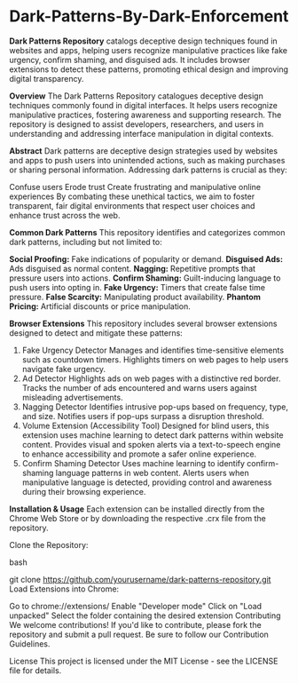# Dark-Patterns-By-Dark-Enforcement
**Dark Patterns Repository** catalogs deceptive design techniques found in websites and apps, helping users recognize manipulative practices like fake urgency, confirm shaming, and disguised ads. It includes browser extensions to detect these patterns, promoting ethical design and improving digital transparency.


**Overview**
The Dark Patterns Repository catalogues deceptive design techniques commonly found in digital interfaces. It helps users recognize manipulative practices, fostering awareness and supporting research. The repository is designed to assist developers, researchers, and users in understanding and addressing interface manipulation in digital contexts.

**Abstract**
Dark patterns are deceptive design strategies used by websites and apps to push users into unintended actions, such as making purchases or sharing personal information. Addressing dark patterns is crucial as they:

Confuse users
Erode trust
Create frustrating and manipulative online experiences
By combating these unethical tactics, we aim to foster transparent, fair digital environments that respect user choices and enhance trust across the web.

**Common Dark Patterns**
This repository identifies and categorizes common dark patterns, including but not limited to:

**Social Proofing:** Fake indications of popularity or demand.
**Disguised Ads:** Ads disguised as normal content.
**Nagging:** Repetitive prompts that pressure users into actions.
**Confirm Shaming:** Guilt-inducing language to push users into opting in.
**Fake Urgency:** Timers that create false time pressure.
**False Scarcity:** Manipulating product availability.
**Phantom Pricing:** Artificial discounts or price manipulation.

**Browser Extensions**
This repository includes several browser extensions designed to detect and mitigate these patterns:

1. Fake Urgency Detector
Manages and identifies time-sensitive elements such as countdown timers.
Highlights timers on web pages to help users navigate fake urgency.
2. Ad Detector
Highlights ads on web pages with a distinctive red border.
Tracks the number of ads encountered and warns users against misleading advertisements.
3. Nagging Detector
Identifies intrusive pop-ups based on frequency, type, and size.
Notifies users if pop-ups surpass a disruption threshold.
4. Volume Extension (Accessibility Tool)
Designed for blind users, this extension uses machine learning to detect dark patterns within website content.
Provides visual and spoken alerts via a text-to-speech engine to enhance accessibility and promote a safer online experience.
5. Confirm Shaming Detector
Uses machine learning to identify confirm-shaming language patterns in web content.
Alerts users when manipulative language is detected, providing control and awareness during their browsing experience.

**Installation & Usage**
Each extension can be installed directly from the Chrome Web Store or by downloading the respective .crx file from the repository.

Clone the Repository:

bash

git clone https://github.com/yourusername/dark-patterns-repository.git
Load Extensions into Chrome:

Go to chrome://extensions/
Enable "Developer mode"
Click on "Load unpacked"
Select the folder containing the desired extension
Contributing
We welcome contributions! If you'd like to contribute, please fork the repository and submit a pull request. Be sure to follow our Contribution Guidelines.

License
This project is licensed under the MIT License - see the LICENSE file for details.
